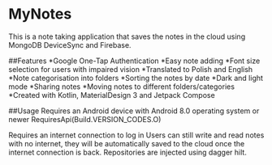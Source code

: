 # MyNotes 
This is a note taking application that saves the notes in the cloud using MongoDB DeviceSync and Firebase.

##Features
*Google One-Tap Authentication
*Easy note adding
*Font size selection for users with impaired vision
*Translated to Polish and English
*Note categorisation into folders
*Sorting the notes by date
*Dark and light mode
*Sharing notes
*Moving notes to different folders/categories
*Created with Kotlin, MaterialDesign 3 and Jetpack Compose

##Usage
Requires an Android device with Android 8.0 operating system or newer
RequiresApi(Build.VERSION_CODES.O)

Requires an internet connection to log in
Users can still write and read notes with no internet, they will be automatically saved to the cloud once the internet connection is back.
Repositories are injected using dagger hilt.
